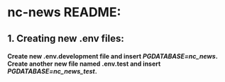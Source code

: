 # **nc-news README:**

 ## 1. Creating new .env files: 
 #### Create new .env.development file and insert *PGDATABASE=nc_news*. Create another new file named .env.test and insert *PGDATABASE=nc_news_test*.